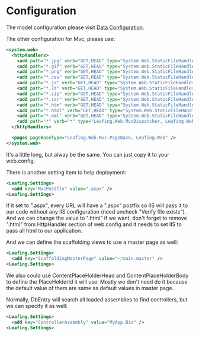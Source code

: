 Configuration
==========

The model configuration please visit [Data Configuration](../DataAccess/Configuration.md).

The other configuration for Mvc, please use:

````xml
<system.web>
  <httpHandlers>
    <add path="*.jpg" verb="GET,HEAD" type="System.Web.StaticFileHandler" validate="true" />
    <add path="*.gif" verb="GET,HEAD" type="System.Web.StaticFileHandler" validate="true" />
    <add path="*.png" verb="GET,HEAD" type="System.Web.StaticFileHandler" validate="true" />
    <add path="*.css" verb="GET,HEAD" type="System.Web.StaticFileHandler" validate="true" />
    <add path="*.js" verb="GET,HEAD" type="System.Web.StaticFileHandler" validate="true" />
    <add path="*.7z" verb="GET,HEAD" type="System.Web.StaticFileHandler" validate="true" />
    <add path="*.zip" verb="GET,HEAD" type="System.Web.StaticFileHandler" validate="true" />
    <add path="*.rar" verb="GET,HEAD" type="System.Web.StaticFileHandler" validate="true" />
    <add path="*.htm" verb="GET,HEAD" type="System.Web.StaticFileHandler" validate="true" />
    <add path="*.html" verb="GET,HEAD" type="System.Web.StaticFileHandler" validate="true" />
    <add path="*.xml" verb="GET,HEAD" type="System.Web.StaticFileHandler" validate="true" />
    <add path="*" verb="*" type="Leafing.Web.MvcDispatcher, Leafing.Web" validate="true" />
  </httpHandlers>

  <pages pageBaseType="Leafing.Web.Mvc.PageBase, Leafing.Web" />
</system.web>
````

It's a little long, but alway be the same. You can just copy it to your web.config.

There is another setting item to help deployment:

````xml
<Leafing.Settings>
  <add key="MvcPostfix" value=".aspx" />
<Leafing.Settings>
````

If it set to ".aspx", every URL will have a ".aspx" postfix so IIS will pass it to our code without any IIS configuration (need uncheck "Verify file exists"). And we can change the value to ".html" if we want, don't forget to remove ".html" from HttpHandler section of web.config and it needs to set IIS to pass all html to our application.

And we can define the scaffolding views to use a master page as well:

````xml
<Leafing.Settings>
  <add key="ScaffoldingMasterPage" value="~/main.master" />
<Leafing.Settings>
````

We also could use ContentPlaceHolderHead and ContentPlaceHolderBody to define the PlaceHolderId it will use. Mostly we don't need do it because the default value of them are same as default values in master page.

Normally, DbEntry will search all loaded assemblies to find controllers, but we can specify it as well:

````xml
<Leafing.Settings>
  <add key="ControllerAssembly" value="MyApp.Biz" />
<Leafing.Settings>
````
